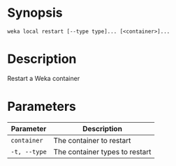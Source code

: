 # Synopsis

```weka local restart [--type type]... [<container>]...```

# Description

Restart a Weka container

# Parameters

| Parameter | Description |
| --------- | ----------- |
| `container` | The container to restart |
| `-t, --type` | The container types to restart |
